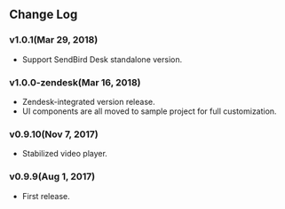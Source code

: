 ## Change Log

### v1.0.1(Mar 29, 2018)
* Support SendBird Desk standalone version.

### v1.0.0-zendesk(Mar 16, 2018)
* Zendesk-integrated version release.
* UI components are all moved to sample project for full customization.

### v0.9.10(Nov 7, 2017)
* Stabilized video player.

### v0.9.9(Aug 1, 2017)
* First release.

